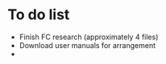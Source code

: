 # To do list
- Finish FC research (approximately 4 files)
- Download user manuals for arrangement
- 
